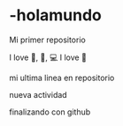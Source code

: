 # -holamundo

Mi primer repositorio

I love 🍔, 🍦, 💻 
I love 🐶



mi ultima linea en repositorio

nueva actividad

finalizando con github




